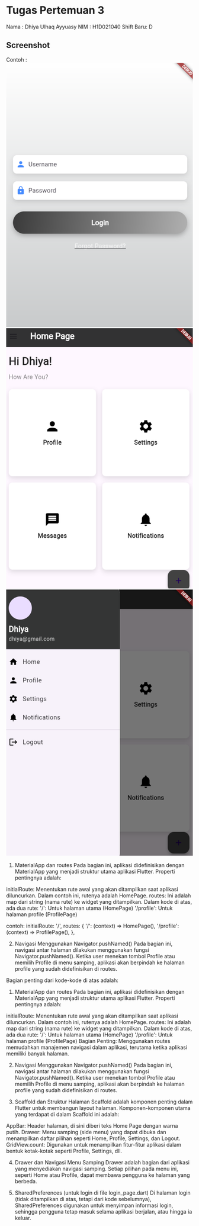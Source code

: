 # Tugas Pertemuan 3


Nama : Dhiya Ulhaq Ayyuasy
NIM : H1D021040
Shift Baru: D

## Screenshot
Contoh :
![Login](login.png)
![Home Pagel](homepage.png)
![Side Menu](sidemenu.png)


1. MaterialApp dan routes
Pada bagian ini, aplikasi didefinisikan dengan MaterialApp yang menjadi struktur utama aplikasi Flutter. Properti pentingnya adalah:

initialRoute: Menentukan rute awal yang akan ditampilkan saat aplikasi diluncurkan. Dalam contoh ini, rutenya adalah HomePage.
routes: Ini adalah map dari string (nama rute) ke widget yang ditampilkan. Dalam kode di atas, ada dua rute:
'/': Untuk halaman utama (HomePage)
'/profile': Untuk halaman profile (ProfilePage)

contoh: initialRoute: '/',
routes: {
  '/': (context) => HomePage(),
  '/profile': (context) => ProfilePage(),
},


2. Navigasi Menggunakan Navigator.pushNamed()
Pada bagian ini, navigasi antar halaman dilakukan menggunakan fungsi Navigator.pushNamed(). Ketika user menekan tombol Profile atau memilih Profile di menu samping, aplikasi akan berpindah ke halaman profile yang sudah didefinisikan di routes.


Bagian penting dari kode-kode di atas adalah:

1. MaterialApp dan routes
Pada bagian ini, aplikasi didefinisikan dengan MaterialApp yang menjadi struktur utama aplikasi Flutter. Properti pentingnya adalah:

initialRoute: Menentukan rute awal yang akan ditampilkan saat aplikasi diluncurkan. Dalam contoh ini, rutenya adalah HomePage.
routes: Ini adalah map dari string (nama rute) ke widget yang ditampilkan. Dalam kode di atas, ada dua rute:
'/': Untuk halaman utama (HomePage)
'/profile': Untuk halaman profile (ProfilePage)
Bagian Penting: Menggunakan routes memudahkan manajemen navigasi dalam aplikasi, terutama ketika aplikasi memiliki banyak halaman.

2. Navigasi Menggunakan Navigator.pushNamed()
Pada bagian ini, navigasi antar halaman dilakukan menggunakan fungsi Navigator.pushNamed(). Ketika user menekan tombol Profile atau memilih Profile di menu samping, aplikasi akan berpindah ke halaman profile yang sudah didefinisikan di routes.

3. Scaffold dan Struktur Halaman
Scaffold adalah komponen penting dalam Flutter untuk membangun layout halaman. Komponen-komponen utama yang terdapat di dalam Scaffold ini adalah:

AppBar: Header halaman, di sini diberi teks Home Page dengan warna putih.
Drawer: Menu samping (side menu) yang dapat dibuka dan menampilkan daftar pilihan seperti Home, Profile, Settings, dan Logout.
GridView.count: Digunakan untuk menampilkan fitur-fitur aplikasi dalam bentuk kotak-kotak seperti Profile, Settings, dll.

4. Drawer dan Navigasi Menu Samping
Drawer adalah bagian dari aplikasi yang menyediakan navigasi samping. Setiap pilihan pada menu ini, seperti Home atau Profile, dapat membawa pengguna ke halaman yang berbeda.

5. SharedPreferences (untuk login di file login_page.dart)
Di halaman login (tidak ditampilkan di atas, tetapi dari kode sebelumnya), SharedPreferences digunakan untuk menyimpan informasi login, sehingga pengguna tetap masuk selama aplikasi berjalan, atau hingga ia keluar.

